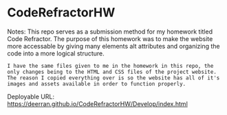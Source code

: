 # CodeRefractorHW

Notes:
    This repo serves as a submission method for my homework titled Code Refractor. The purpose of this homework was to make the website more accessable by giving many elements alt attributes and organizing the code into a more logical structure.
    
    I have the same files given to me in the homework in this repo, the only changes being to the HTML and CSS files of the project website. 
    The reason I copied everything over is so the website has all of it's images and assets available in order to function properly.

Deployable URL: https://deerran.github.io/CodeRefractorHW/Develop/index.html